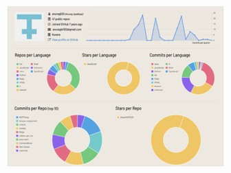 <!--- ## Hi there 👋 -->
![Hi there 👋 I'm Anurag](https://raw.githubusercontent.com/anurag925/anurag925/main/profile_image.png)
<!--
**anurag925/anurag925** is a ✨ _special_ ✨ repository because its `README.md` (this file) appears on your GitHub profile.

Here are some ideas to get you started:

- 🔭 I’m currently working on ...
- 🌱 I’m currently learning ...
- 👯 I’m looking to collaborate on ...
- 🤔 I’m looking for help with ...
- 💬 Ask me about ...
- 📫 How to reach me: ...
- 😄 Pronouns: ...
- ⚡ Fun fact: ...

https://profile-summary-for-github.com/search
-->


